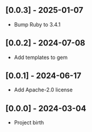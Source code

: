 ## [0.0.3] - 2025-01-07

- Bump Ruby to 3.4.1

## [0.0.2] - 2024-07-08

- Add templates to gem

## [0.0.1] - 2024-06-17

- Add Apache-2.0 license

## [0.0.0] - 2024-03-04

- Project birth
